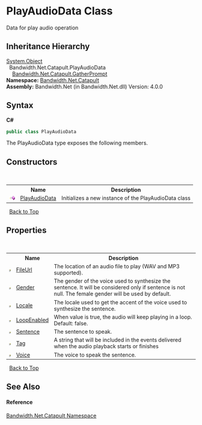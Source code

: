 ﻿# PlayAudioData Class
 

Data for play audio operation


## Inheritance Hierarchy
<a href="http://msdn2.microsoft.com/en-us/library/e5kfa45b" target="_blank">System.Object</a><br />&nbsp;&nbsp;Bandwidth.Net.Catapult.PlayAudioData<br />&nbsp;&nbsp;&nbsp;&nbsp;<a href ="T_Bandwidth_Net_Catapult_GatherPrompt.md">Bandwidth.Net.Catapult.GatherPrompt</a><br />
**Namespace:**&nbsp;<a href ="N_Bandwidth_Net_Catapult.md">Bandwidth.Net.Catapult</a><br />**Assembly:**&nbsp;Bandwidth.Net (in Bandwidth.Net.dll) Version: 4.0.0

## Syntax

**C#**<br />
``` C#
public class PlayAudioData
```

The PlayAudioData type exposes the following members.


## Constructors
&nbsp;<table><tr><th></th><th>Name</th><th>Description</th></tr><tr><td>![Public method](media/pubmethod.gif "Public method")</td><td><a href ="M_Bandwidth_Net_Catapult_PlayAudioData__ctor.md">PlayAudioData</a></td><td>
Initializes a new instance of the PlayAudioData class</td></tr></table>&nbsp;
<a href="#playaudiodata-class">Back to Top</a>

## Properties
&nbsp;<table><tr><th></th><th>Name</th><th>Description</th></tr><tr><td>![Public property](media/pubproperty.gif "Public property")</td><td><a href ="P_Bandwidth_Net_Catapult_PlayAudioData_FileUrl.md">FileUrl</a></td><td>
The location of an audio file to play (WAV and MP3 supported).</td></tr><tr><td>![Public property](media/pubproperty.gif "Public property")</td><td><a href ="P_Bandwidth_Net_Catapult_PlayAudioData_Gender.md">Gender</a></td><td>
The gender of the voice used to synthesize the sentence. It will be considered only if sentence is not null. The female gender will be used by default.</td></tr><tr><td>![Public property](media/pubproperty.gif "Public property")</td><td><a href ="P_Bandwidth_Net_Catapult_PlayAudioData_Locale.md">Locale</a></td><td>
The locale used to get the accent of the voice used to synthesize the sentence.</td></tr><tr><td>![Public property](media/pubproperty.gif "Public property")</td><td><a href ="P_Bandwidth_Net_Catapult_PlayAudioData_LoopEnabled.md">LoopEnabled</a></td><td>
When value is true, the audio will keep playing in a loop. Default: false.</td></tr><tr><td>![Public property](media/pubproperty.gif "Public property")</td><td><a href ="P_Bandwidth_Net_Catapult_PlayAudioData_Sentence.md">Sentence</a></td><td>
The sentence to speak.</td></tr><tr><td>![Public property](media/pubproperty.gif "Public property")</td><td><a href ="P_Bandwidth_Net_Catapult_PlayAudioData_Tag.md">Tag</a></td><td>
A string that will be included in the events delivered when the audio playback starts or finishes</td></tr><tr><td>![Public property](media/pubproperty.gif "Public property")</td><td><a href ="P_Bandwidth_Net_Catapult_PlayAudioData_Voice.md">Voice</a></td><td>
The voice to speak the sentence.</td></tr></table>&nbsp;
<a href="#playaudiodata-class">Back to Top</a>

## See Also


#### Reference
<a href ="N_Bandwidth_Net_Catapult.md">Bandwidth.Net.Catapult Namespace</a><br />